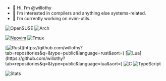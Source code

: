 - 👋 Hi, I’m @willothy
- 👀 I’m interested in compilers and anything else systems-related.
- 🌱 I’m currently working on nvim-utils.

![OpenSUSE](https://img.shields.io/badge/SUSE-0C322C?style=for-the-badge&logo=SUSE&logoColor=white)
![Arch](https://img.shields.io/badge/Arch_Linux-1793D1?style=for-the-badge&logo=arch-linux&logoColor=white)

[![Neovim](https://img.shields.io/badge/NeoVim-%2357A143.svg?&style=for-the-badge&logo=neovim&logoColor=white)](https://github.com/willothy?tab=repositories&q=nvim&type=public&language=&sort=)
![Tmux](https://img.shields.io/badge/tmux-1BB91F?style=for-the-badge&logo=tmux&logoColor=white)

[![Rust](https://img.shields.io/badge/Rust-black?style=for-the-badge&logo=rust&logoColor=#E57324")](https://github.com/willothy?tab=repositories&q=&type=public&language=rust&sort=)
[![Lua](https://img.shields.io/badge/Lua-2C2D72?style=for-the-badge&logo=lua&logoColor=white")](https://github.com/willothy?tab=repositories&q=&type=public&language=lua&sort=)
![C](https://img.shields.io/badge/C-00599C?style=for-the-badge&logo=c&logoColor=white)
![TypeScript](https://img.shields.io/badge/TypeScript-007ACC?style=for-the-badge&logo=typescript&logoColor=white)

![Stats](https://github-readme-stats-git-masterrstaa-rickstaa.vercel.app/api?username=willothy&layout=compact&theme=dracula)

<!--[![Top Langs](https://github-readme-stats.vercel.app/api/top-langs/?username=willothy&layout=compact&theme=dracula)](https://github.com/willothy)-->

